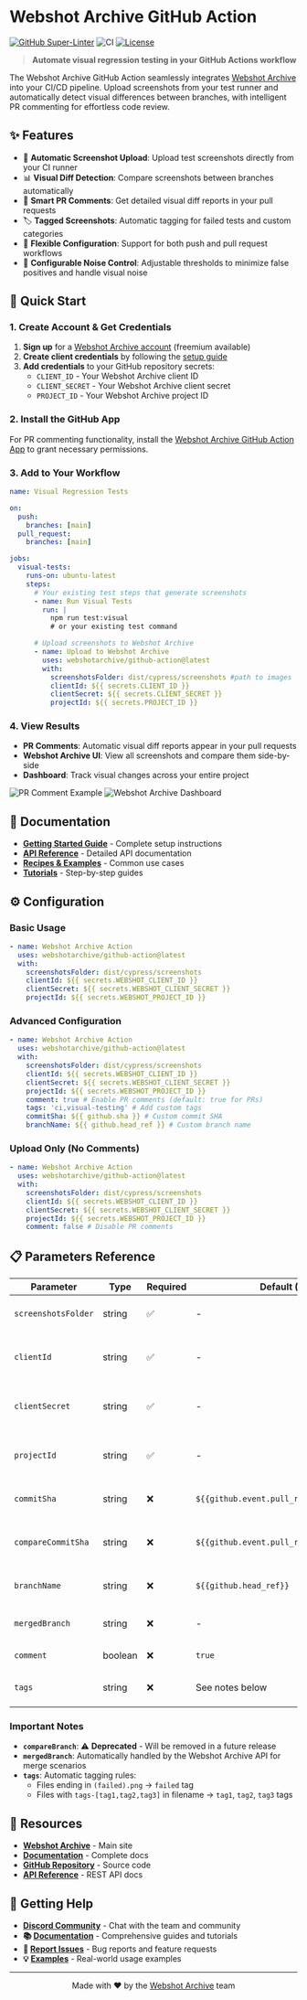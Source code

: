 # Webshot Archive GitHub Action

[![GitHub Super-Linter](https://github.com/webshotarchive/github-action/actions/workflows/linter.yml/badge.svg)](https://github.com/super-linter/super-linter)
![CI](https://github.com/webshotarchive/github-action/actions/workflows/ci.yml/badge.svg)
[![License](https://img.shields.io/badge/license-Apache%202.0-blue.svg)](LICENSE)

> **Automate visual regression testing in your GitHub Actions workflow**

The Webshot Archive GitHub Action seamlessly integrates
[Webshot Archive](https://www.webshotarchive.com) into your CI/CD pipeline.
Upload screenshots from your test runner and automatically detect visual
differences between branches, with intelligent PR commenting for effortless code
review.

## ✨ Features

- 🔄 **Automatic Screenshot Upload**: Upload test screenshots directly from your
  CI runner
- 📊 **Visual Diff Detection**: Compare screenshots between branches
  automatically
- 💬 **Smart PR Comments**: Get detailed visual diff reports in your pull
  requests
- 🏷️ **Tagged Screenshots**: Automatic tagging for failed tests and custom
  categories
- 🔧 **Flexible Configuration**: Support for both push and pull request
  workflows
- 🎯 **Configurable Noise Control**: Adjustable thresholds to minimize false
  positives and handle visual noise

## 🚀 Quick Start

### 1. Create Account & Get Credentials

1. **Sign up** for a [Webshot Archive account](https://www.webshotarchive.com)
   (freemium available)
1. **Create client credentials** by following the
   [setup guide](https://docs.webshotarchive.com/docs/tutorial-basics/create-client-credentials)
1. **Add credentials** to your GitHub repository secrets:
   - `CLIENT_ID` - Your Webshot Archive client ID
   - `CLIENT_SECRET` - Your Webshot Archive client secret
   - `PROJECT_ID` - Your Webshot Archive project ID

### 2. Install the GitHub App

For PR commenting functionality, install the
[Webshot Archive GitHub Action App](https://github.com/apps/webshot-archive-github-action/installations/new)
to grant necessary permissions.

### 3. Add to Your Workflow

```yaml
name: Visual Regression Tests

on:
  push:
    branches: [main]
  pull_request:
    branches: [main]

jobs:
  visual-tests:
    runs-on: ubuntu-latest
    steps:
      # Your existing test steps that generate screenshots
      - name: Run Visual Tests
        run: |
          npm run test:visual
          # or your existing test command

      # Upload screenshots to Webshot Archive
      - name: Upload to Webshot Archive
        uses: webshotarchive/github-action@latest
        with:
          screenshotsFolder: dist/cypress/screenshots #path to images
          clientId: ${{ secrets.CLIENT_ID }}
          clientSecret: ${{ secrets.CLIENT_SECRET }}
          projectId: ${{ secrets.PROJECT_ID }}
```

### 4. View Results

- **PR Comments**: Automatic visual diff reports appear in your pull requests
- **Webshot Archive UI**: View all screenshots and compare them side-by-side
- **Dashboard**: Track visual changes across your entire project

![PR Comment Example](./docs/assets/github-comment.png)
![Webshot Archive Dashboard](./docs/assets/pixel-ui.png)

## 📖 Documentation

- **[Getting Started Guide](https://docs.webshotarchive.com/docs/intro)** -
  Complete setup instructions
- **[API Reference](https://docs.webshotarchive.com/docs/api)** - Detailed API
  documentation
- **[Recipes & Examples](https://docs.webshotarchive.com/docs/recipes/push-pr-action)** -
  Common use cases
- **[Tutorials](https://docs.webshotarchive.com/docs/intro)** - Step-by-step
  guides

## ⚙️ Configuration

### Basic Usage

```yaml
- name: Webshot Archive Action
  uses: webshotarchive/github-action@latest
  with:
    screenshotsFolder: dist/cypress/screenshots
    clientId: ${{ secrets.WEBSHOT_CLIENT_ID }}
    clientSecret: ${{ secrets.WEBSHOT_CLIENT_SECRET }}
    projectId: ${{ secrets.WEBSHOT_PROJECT_ID }}
```

### Advanced Configuration

```yaml
- name: Webshot Archive Action
  uses: webshotarchive/github-action@latest
  with:
    screenshotsFolder: dist/cypress/screenshots
    clientId: ${{ secrets.WEBSHOT_CLIENT_ID }}
    clientSecret: ${{ secrets.WEBSHOT_CLIENT_SECRET }}
    projectId: ${{ secrets.WEBSHOT_PROJECT_ID }}
    comment: true # Enable PR comments (default: true for PRs)
    tags: 'ci,visual-testing' # Add custom tags
    commitSha: ${{ github.sha }} # Custom commit SHA
    branchName: ${{ github.head_ref }} # Custom branch name
```

### Upload Only (No Comments)

```yaml
- name: Webshot Archive Action
  uses: webshotarchive/github-action@latest
  with:
    screenshotsFolder: dist/cypress/screenshots
    clientId: ${{ secrets.WEBSHOT_CLIENT_ID }}
    clientSecret: ${{ secrets.WEBSHOT_CLIENT_SECRET }}
    projectId: ${{ secrets.WEBSHOT_PROJECT_ID }}
    comment: false # Disable PR comments
```

## 📋 Parameters Reference

| Parameter           | Type    | Required | Default (PR)                              | Default (Push)             | Description                        |
| ------------------- | ------- | -------- | ----------------------------------------- | -------------------------- | ---------------------------------- |
| `screenshotsFolder` | string  | ✅       | -                                         | -                          | Path to screenshots directory      |
| `clientId`          | string  | ✅       | -                                         | -                          | Your Webshot Archive client ID     |
| `clientSecret`      | string  | ✅       | -                                         | -                          | Your Webshot Archive client secret |
| `projectId`         | string  | ✅       | -                                         | -                          | Your Webshot Archive project ID    |
| `commitSha`         | string  | ❌       | `${{github.event.pull_request.head.sha}}` | `${{github.event.after}}`  | Commit SHA for screenshots         |
| `compareCommitSha`  | string  | ❌       | `${{github.event.pull_request.base.sha}}` | `${{github.event.before}}` | Commit SHA to compare against      |
| `branchName`        | string  | ❌       | `${{github.head_ref}}`                    | `${GITHUB_REF##*/}`        | Branch name for screenshots        |
| `mergedBranch`      | string  | ❌       | -                                         | See notes below            | Branch that was merged             |
| `comment`           | boolean | ❌       | `true`                                    | `false`                    | Enable PR comments                 |
| `tags`              | string  | ❌       | See notes below                           | See notes below            | Custom tags for screenshots        |

### Important Notes

- **`compareBranch`**: ⚠️ **Deprecated** - Will be removed in a future release
- **`mergedBranch`**: Automatically handled by the Webshot Archive API for merge
  scenarios
- **`tags`**: Automatic tagging rules:
  - Files ending in `(failed).png` → `failed` tag
  - Files with `tags-[tag1,tag2,tag3]` in filename → `tag1`, `tag2`, `tag3` tags

## 🔗 Resources

- **[Webshot Archive](https://www.webshotarchive.com)** - Main site
- **[Documentation](https://docs.webshotarchive.com/)** - Complete docs
- **[GitHub Repository](https://github.com/webshotarchive/github-action)** -
  Source code
- **[API Reference](https://docs.webshotarchive.com/docs/api)** - REST API docs

## 🤝 Getting Help

- **[Discord Community](https://discord.gg/a9qkpVxPnF)** - Chat with the team
  and community
- **📚 [Documentation](https://docs.webshotarchive.com/)** - Comprehensive
  guides and tutorials
- **🐛
  [Report Issues](https://github.com/webshotarchive/github-action/issues/new)** -
  Bug reports and feature requests
- **💡
  [Examples](https://docs.webshotarchive.com/docs/recipes/push-pr-action)** -
  Real-world usage examples

---

<div align="center">
  <p>Made with ❤️ by the <a href="https://www.webshotarchive.com">Webshot Archive</a> team</p>
</div>
